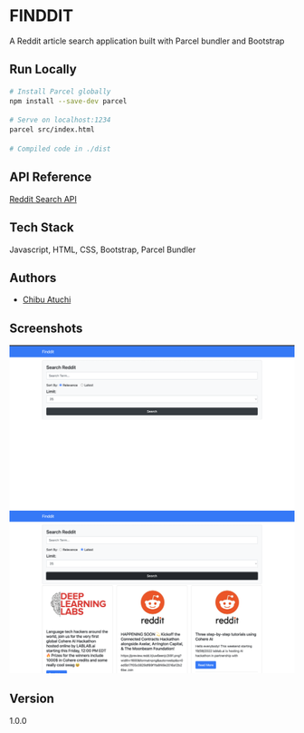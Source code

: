 # FINDDIT

A Reddit article search application built with Parcel bundler and Bootstrap

## Run Locally

```bash
# Install Parcel globally
npm install --save-dev parcel

# Serve on localhost:1234
parcel src/index.html

# Compiled code in ./dist
```

## API Reference

[Reddit Search API](https://www.reddit.com/dev/api/#GET_search)

## Tech Stack

Javascript, HTML, CSS, Bootstrap, Parcel Bundler

## Authors

- [Chibu Atuchi](https://www.github.com/catuchi)

## Screenshots

![App Screenshot 1](https://github.com/catuchi/finddit/blob/main/src/Screen%20Shot%202022-08-18%20at%205.22.00%20PM.png?raw=true)
![App Screenshot 2](https://github.com/catuchi/finddit/blob/main/src/Screen%20Shot%202022-08-18%20at%205.22.32%20PM.png?raw=true)

## Version

1.0.0
